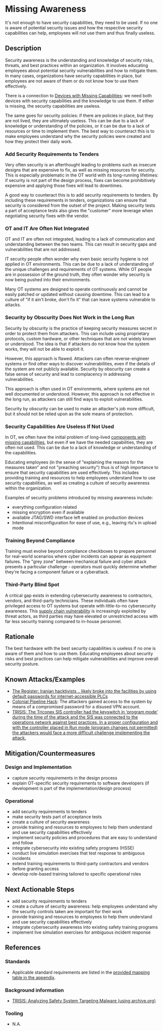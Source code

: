 # Missing Awareness

It's not enough to have security capabilities, they need to be used. If no one is aware of potential security issues and how the respective security capabilities can help, employees will not use them and thus finally useless.

## Description

Security awareness is the understanding and knowledge of security risks, threats, and best practices within an organization. It involves educating employees about potential security vulnerabilities and how to mitigate them. In many cases, organizations have security capabilities in place, but employees are not aware of them or do not know how to use them effectively.

There is a connection to [Devices with Missing Capabilities](components-with-insufficient-security-capabilities.md): we need both devices with security capabilities and the knowledge to use them. If either is missing, the security capabilities are useless.

The same goes for security policies: if there are policies in place, but they are not lived, they are ultimately useless. This can be due to a lack of knowledge or understanding of the policies, or it can be due to a lack of resources or time to implement them. The best way to counteract this is to make employees understand why the security policies were created and how they protect their daily work.

### Add Security Requirements to Tenders

Very often security is an afterthought leading to problems such as insecure designs that are expensive to fix, as well as missing resources for security. This is especially problematic in the OT world with its long-running lifetimes: if security is not part of the design process, fixes can become prohibitively expensive and applying those fixes will lead to downtimes.

A good way to counteract this is to add security requirements to tenders. By including these requirements in tenders, organizations can ensure that security is considered from the outset of the project. Making security tests a part of acceptance tests also gives the "customer" more leverage when negotiating security fixes with the vendor.

### OT and IT Are Often Not Integrated

OT and IT are often not integrated, leading to a lack of communication and understanding between the two teams. This can result in security gaps and vulnerabilities that are not addressed.

IT security people often wonder why even basic security hygiene is not applied in OT environments. This can be due to a lack of understanding of the unique challenges and requirements of OT systems. While OT people are in possession of the ground truth, they often wonder why security is now being pushed into their environments.

Many OT systems are designed to operate continuously and cannot be easily patched or updated without causing downtime. This can lead to a culture of "if it ain't broke, don't fix it" that can leave systems vulnerable to attacks.

### Security by Obscurity Does Not Work in the Long Run

Security by obscurity is the practice of keeping security measures secret in order to protect them from attackers. This can include using proprietary protocols, custom hardware, or other techniques that are not widely known or understood. The idea is that if attackers do not know how the system works, they will not be able to exploit it.

However, this approach is flawed. Attackers can often reverse-engineer systems or find other ways to discover vulnerabilities, even if the details of the system are not publicly available. Security by obscurity can create a false sense of security and lead to complacency in addressing vulnerabilities.

This approach is often used in OT environments, where systems are not well documented or understood. However, this approach is not effective in the long run, as attackers can still find ways to exploit vulnerabilities.

Security by obscurity can be used to make an attacker's job more difficult, but it should not be relied upon as the sole means of protection.

### Security Capabilities Are Useless If Not Used

In OT, we often have the initial problem of long-lived [components with missing capabilities](components-with-insufficient-security-capabilities.md), but even if we have the needed capabilities, they are often not used. This can be due to a lack of knowledge or understanding of the capabilities.

Educating employees (in the sense of "explaining the reasons for the measures taken" and not "preaching security") thus is of high importance to ensure that security capabilities are used effectively. This includes providing training and resources to help employees understand how to use security capabilities, as well as creating a culture of security awareness within the organization.

Examples of security problems introduced by missing awareness include:

- everything configuration related
- missing encryption even if available
- available JTAG/SWD interface left enabled on production devices
- Intentional misconfiguration for ease of use, e.g., leaving rtu's in upload mode

### Training Beyond Compliance

Training must evolve beyond compliance checkboxes to prepare personnel for real-world scenarios where cyber incidents can appear as equipment failures. The "grey zone" between mechanical failure and cyber attack presents a particular challenge - operators must quickly determine whether they're facing a component failure or a cyberattack.

### Third-Party Blind Spot

A critical gap exists in extending cybersecurity awareness to contractors, vendors, and third-party technicians. These individuals often have privileged access to OT systems but operate with little-to-no cybersecurity awareness. This [supply chain vulnerability](inadequate_supply_chain_management.md) is increasingly exploited by threat actors, as third parties may have elevated or unrestricted access with far less security training compared to in-house personnel.

## Rationale

The best hardware with the best security capabilities is useless if no one is aware of them and how to use them. Educating employees about security risks and best practices can help mitigate vulnerabilities and improve overall security posture.

## Known Attacks/Examples

- [The Register: Iranian hacktivists .. likely broke into the facilities by using default passwords for internet-accessible PLCs](https://www.theregister.com/2024/09/07/us_water_cyberattacks/)
- [Colonial Pipeline Hack](https://en.wikipedia.org/wiki/Colonial_Pipeline_ransomware_attack): The attackers gained access to the system by means of a compromised password for a disused VPN account.
- [TRISIS: The Triconex SIS controller had the keyswitch in ‘program mode’ during the time of the attack and the SIS was connected to the operations network against best practices. In a proper configuration and with the controller placed in Run mode (program changes not permitted) the attackers would face a more difficult challenge implementing the attack.](https://web.archive.org/web/20250527153623/https://www.dragos.com/resources/whitepaper/trisis-analyzing-safety-system-targeting-malware/)

## Mitigation/Countermeasures

### Design and Implementation

- capture security requirements in the design process
- explain OT-specific security requirements to software developers (if development is part of the implementation/design process)

### Operational

- add security requirements to tenders
- make security tests part of acceptance tests
- create a culture of security awareness
- provide training and resources to employees to help them understand and use security capabilities effectively
- implement security policies and procedures that are easy to understand and follow
- integrate cybersecurity into existing safety programs (HSSE)
- conduct live simulation exercises that test response to ambiguous incidents
- extend training requirements to third-party contractors and vendors before granting access
- develop role-based training tailored to specific operational roles

## Next Actionable Steps

- add security requirements to tenders
- create a culture of security awareness: help employees understand why the security controls taken are important for their work
- provide training and resources to employees to help them understand and use security capabilities effectively
- integrate cybersecurity awareness into existing safety training programs
- implement live simulation exercises for ambiguous incident response

## References

### Standards

- Applicable standard requirements are listed in the [provided mapping table in the appendix](./../appendix/mappingTable.md).

### Background information

- [TRISIS: Analyzing Safety System Targeting Malware (using archive.org)](https://web.archive.org/web/20250527153623/https://www.dragos.com/resources/whitepaper/trisis-analyzing-safety-system-targeting-malware/)

### Tooling

- N.A.
